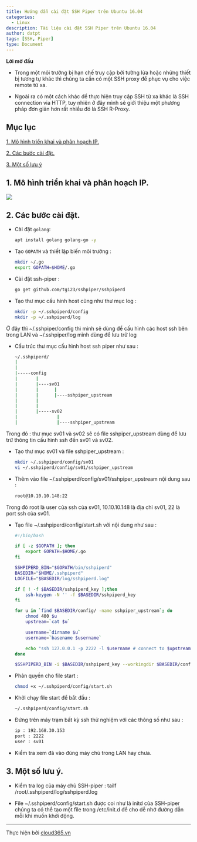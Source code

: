 ```yaml
---
title: Hướng dẫn cài đặt SSH Piper trên Ubuntu 16.04
categories:
  - Linux
description: Tài liệu cài đặt SSH Piper trên Ubuntu 16.04
author: datpt
tags: [SSH, Piper]
type: Document
---
```


**Lời mở đầu**

- Trong một môi trường bị hạn chế truy cập bởi tường lửa hoặc những thiết bị tương tự khác thì chúng ta cần có một SSH proxy để phục vụ 
cho việc remote từ xa.

- Ngoài ra có một cách khác để thực hiện truy cập SSH từ xa khác là SSH connection via HTTP, tuy nhiên ở đây mình sẽ giới thiệu một phương pháp 
đơn giản hơn rất nhiều đó là SSH R-Proxy.

## Mục lục

[1. Mô hình triển khai và phân hoạch IP.](#1)

[2. Các bước cài đặt.](#2)

[3. Một số lưu ý](#3)

<a name="1"></a>



<a name="1"></a>

## 1. Mô hình triển khai và phân hoạch IP.

![](/images/img-ssh-pipper/ssh-piper.png)

<a name="2"></a>

## 2. Các bước cài đặt.

- Cài đặt `golang`:

    ```sh
    apt install golang golang-go -y
    ```

- Tạo `GOPATH` và thiết lập biến môi trường :

    ```sh
    mkdir ~/.go
    export GOPATH=$HOME/.go
    ```

- Cài đặt ssh-piper :

    ```sh
    go get github.com/tg123/sshpiper/sshpiperd
    ```

- Tạo thư mục cấu hình host cũng như thư mục log :

    ```sh
    mkdir -p ~/.sshpiperd/config
    mkdir -p ~/.sshpiperd/log
    ```

Ở đây thì ~/.sshpiper/config thì mình sẽ dùng để cấu hình các host ssh bên trong LAN và ~/.sshpiper/log mình dùng để lưu trữ log

- Cấu trúc thư mục cấu hình host ssh piper như sau :

    ```sh
    ~/.sshpiperd/
    |
    |
    |-----config
    |       |
    |       |----sv01
    |       |      |
    |       |      |----sshpiper_upstream
    |       |
    |       |
    |       |-----sv02
    |               |
    |               |----sshpiper_upstream
    ```

Trong đó : thư mục sv01 và sv02 sẽ có file sshpiper_upstream dùng để lưu trữ thông tin cấu hình ssh đến sv01 và sv02.

- Tạo thư mục sv01 và file sshpiper_upstream :

    ```sh
    mkdir ~/.sshpiperd/config/sv01
    vi ~/.sshpiperd/config/sv01/sshpiper_upstream
    ```

- Thêm vào file ~/.sshpiperd/config/sv01/sshpiper_upstream nội dung sau :

    ```sh
    root@10.10.10.148:22
    ```

Trong đó root là user của ssh của sv01, 10.10.10.148 là địa chỉ sv01, 22 là port ssh của sv01.

- Tạo file ~/.sshpiperd/config/start.sh với nội dung như sau :

    ```sh
    #!/bin/bash

    if [ -z $GOPATH ]; then
        export GOPATH=$HOME/.go
    fi

    SSHPIPERD_BIN="$GOPATH/bin/sshpiperd"
    BASEDIR="$HOME/.sshpiperd"
    LOGFILE="$BASEDIR/log/sshpiperd.log"

    if [ ! -f $BASEDIR/sshpiperd_key ];then
        ssh-keygen -N '' -f $BASEDIR/sshpiperd_key
    fi

    for u in `find $BASEDIR/config/ -name sshpiper_upstream`; do
        chmod 400 $u
        upstream=`cat $u`

        username=`dirname $u`
        username=`basename $username`

        echo "ssh 127.0.0.1 -p 2222 -l $username # connect to $upstream"
    done

    $SSHPIPERD_BIN -i $BASEDIR/sshpiperd_key --workingdir $BASEDIR/config --log $LOGFILE
    ```

- Phân quyền cho file start :

    ```sh
    chmod +x ~/.sshpiperd/config/start.sh
    ```

- Khởi chạy file start để bắt đầu :

    ```sh
    ~/.sshpiperd/config/start.sh
    ```

- Đứng trên máy trạm bất kỳ ssh thử nghiệm với các thông số như sau :

    ```sh
    ip : 192.168.30.153
    port : 2222
    user : sv01
    ```

- Kiểm tra xem đã vào đúng máy chủ trong LAN hay chưa.

<a name="3"></a>

## 3. Một số lưu ý.

- Kiểm tra log của máy chủ SSH-piper : tailf /root/.sshpiperd/log/sshpiperd.log

- File ~/.sshpiperd/config/start.sh được coi như là initd của SSH-piper chúng ta có thể tạo một file trong /etc/init.d để cho dễ nhớ đường dẫn mỗi khi muốn khởi động.

---
Thực hiện bởi [cloud365.vn](https://cloud365.vn/)
